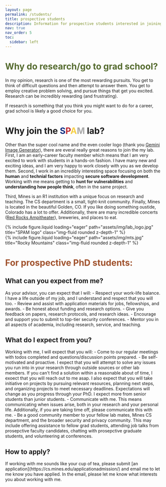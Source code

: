 ```yaml
---
layout: page
permalink: /students/
title: prospective students
description: Information for prospective students interested in joining the SPAM lab
nav: true
nav_order: 5
toc:
  sidebar: left
---
```

<h1><span style="color:DarkOliveGreen;">Why do research/go to grad school?</span></h1>
In my opinion, research is one of the most rewarding pursuits. You get to think of difficult questions and then attempt to answer them. You get to employ creative problem solving, and pursue things that get you excited. Research can be incredibly rewarding (and frustrating). 

If research is something that you think you might want to do for a career, grad school is likely a good choice for you.

<h1>Why join the <span style="color:#102e82;">S</span><span style="color:#bf2c34;">P</span><span style="color:#f6d047;">A</span><span style="color:#aaaaaa;">M</span> lab?</h1> 

Other than the super cool name and the even cooler logo (thank you [Gemini Image Generator](https://gemini.google.com/?utm_source=google&utm_medium=cpc&utm_campaign=2024enUS_gemfeb&gad_source=1&gclid=CjwKCAjwzN-vBhAkEiwAYiO7oKUwRF2qfCUd-Lu0yKq0XbAn5v7zx-oevy4lz3BA-LBeP7JKyNclHRoCfb0QAvD_BwE)), there are everal really great reasons to join the my lab. First, I am an early-career faculty member which means that I am very excited to work with students in a hands-on fashion. I have many new and exciting ideas, and I am very happy to work closely with you as we develop them. Second, I work in an incredibly interesting space focusing on both the **human** and **technial factors** impacting **secure software development**. Working with me means getting to **hunt for vulnerabilities** and **understanding how people think**, often in the same project.

Third, Mines is an R1 institution with a unique focus on research and teaching. The CS department is a small, tight-knit community. Finally, Mines is located in the beautiful Golden, CO. If you like doing something oustide, Colorado has a lot to offer. Additionally, there are many incredible concerts ([Red Rocks Ampitheater](https://www.redrocksonline.com/)), breweries, and places to eat. 

<div class="row justify-content-sm-center">
  <div class="col-sm-4 mt-3 mt-md-0">
    {% include figure.liquid loading="eager" path="assets/img/lab_logo.jpg" title="SPAM logo" class="img-fluid rounded z-depth-1" %}
  </div>
  <div class="col-sm-4 mt-3 mt-md-0">
    {% include figure.liquid loading="eager" path="assets/img/mts.jpg" title="Rocky Mountains" class="img-fluid rounded z-depth-1" %}
  </div>
</div>

<h1><span style="color:#A0522D;">For prospective PhD students:</span></h1>
<h2>What can you expect from me?</h2>
As your advisor, you can expect that I will:
- Respect your work-life balance. I have a life outside of my job, and I understand and respect that you will too.
- Review and assist with application materials for jobs, fellowships, and awards.
- Be honest about funding and research options.
- Give you feedback on papers, research protocols, and research ideas.
- Encourage and support you to submit to top-tier security conferences.
- Mentor you in all aspects of academia, including research, service, and teaching.

<h2>What do I expect from you?</h2>
Working with me, I will expect that you will:
- Come to our regular meetings with todos completed and questions/discussion points prepared.
- Be self-motivated and proactive. I expect that you will attempt to solve any issues you run into in your research through outside sources or other lab members. If you can't find a solution within a reasonable about of time, I exoect that you will reach out to me asap. I also expect that you will take initiative on projects by pursuing relevant resources, planning next steps, and organizing projects to meet necessary deadlines. Expectations will change as you progress through your PhD. I expect more from senior students than junior students.
- Communicate with me. This means communicating when issues arise, both in your research and your personal life. Additionally, if you are taking time off, please communicate this with me. 
- Be a good community member to your fellow lab mates, Mines CS department, and the broader security and privacy community. This may include offering assistance to fellow grad students, attending job talks from prosepctive faculty candidates, chatting with prosepctive graduate students, and volunteering at conferences.

<h2>How to apply?</h2>
If working with me sounds like your cup of tea, please submit [an application](https://cs.mines.edu/applicationadmission/) and email me to let me know you have applied. In the email, please let me know what interests you about working with me. 

